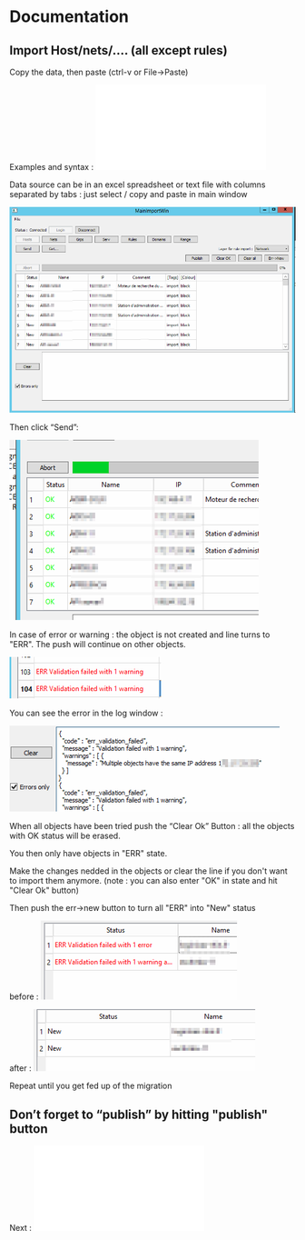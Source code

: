Documentation
===============

Import Host/nets/…. (all except rules)
--------------------------------------

Copy the data, then paste (ctrl-v or File->Paste)

Examples and syntax : ![Import examples](import_example.txt)

Data source can be in an excel spreadsheet or text file with columns separated by tabs : just select / copy and paste in main window

![paste](img/paste_1.png)

Then click “Send”:

![send](img/send_1.png)

In case of error or warning : the object is not created and line turns to "ERR".
The push will continue on other objects.

![send](img/send_err.png)

You can see the error in the log window : 

![send](img/error_log.png)

When all objects have been tried push the “Clear Ok” Button : all the objects with OK status will be erased.

You then only have objects in "ERR" state.

Make the changes nedded in the objects or clear the line if you don't want to import them anymore.
(note : you can also enter "OK" in state and hit "Clear Ok" button)

Then push the err->new button to turn all "ERR" into "New" status

before : 
![clear_ok_2.png](img/clear_ok_2.png)

after :
![err_to_new.png](img/err_to_new.png)


Repeat until you get fed up of the migration

Don’t forget to “publish” by hitting "publish" button
-----------------------------------------------------


Next : ![import rules](04-import_rules.md)
